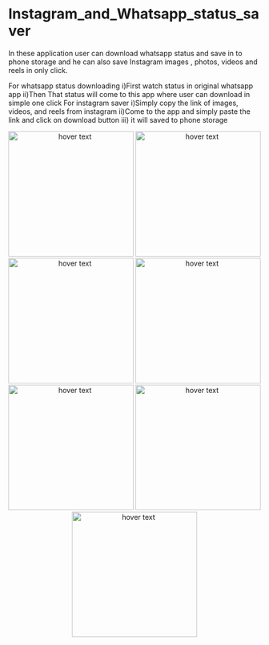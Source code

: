 
# Instagram_and_Whatsapp_status_saver
In these application user can download whatsapp status and save in to phone storage and he can also save Instagram images , photos, videos and reels in only click.

For whatsapp status downloading
 i)First watch status in original whatsapp app
 ii)Then That status will come to this app where user can download in simple one click
For instagram saver
 i)Simply copy the link of images, videos, and reels from instagram 
 ii)Come to the app and simply paste the link and click on download button 
 iii) it will saved to phone storage
 
 <p align="center">
  <img src="https://user-images.githubusercontent.com/68633415/132979116-8635b5b6-1b8c-4737-b394-bcfd35779e9e.png" width="250" height="250" title="hover text">
  <img src="https://user-images.githubusercontent.com/68633415/132979132-76af21c5-a057-4ac5-9c18-f7a85168a769.png" width="250"height="250"  title="hover text">
 <img src="https://user-images.githubusercontent.com/68633415/132979133-fe9283d1-db27-4484-8aa6-aa2577f5b70c.png" width="250" height="250" title="hover text">
 <img src="https://user-images.githubusercontent.com/68633415/132979135-0ff89252-ff9e-446d-b0c9-2386b78a059f.png" width="250" height="250" title="hover text">
 <img src="https://user-images.githubusercontent.com/68633415/132979139-b52d3277-44a4-490d-9852-893affd883d3.png" width="250" height="250"  title="hover text">
 <img src="https://user-images.githubusercontent.com/68633415/132979141-613ecd4c-c08f-4f04-806a-2d4f60829cf7.png" width="250" height="250"  title="hover text">
 <img src="https://user-images.githubusercontent.com/68633415/132979142-580bfa24-c373-4f8b-9774-71f1ace77ca0.png" width="250" height="250"  title="hover text">
</p>
 


